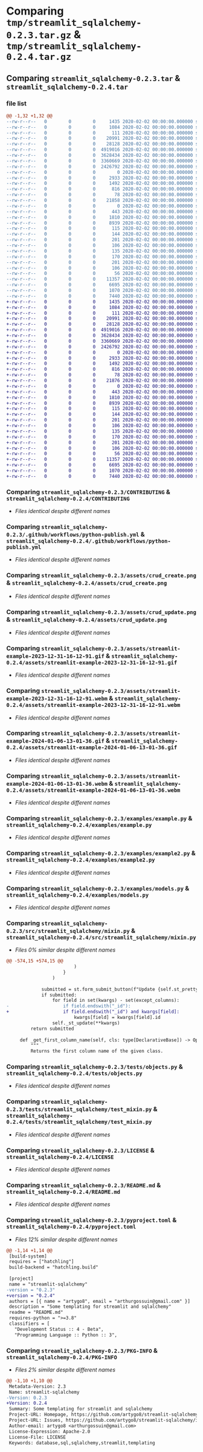 # Comparing `tmp/streamlit_sqlalchemy-0.2.3.tar.gz` & `tmp/streamlit_sqlalchemy-0.2.4.tar.gz`

## Comparing `streamlit_sqlalchemy-0.2.3.tar` & `streamlit_sqlalchemy-0.2.4.tar`

### file list

```diff
@@ -1,32 +1,32 @@
--rw-r--r--   0        0        0     1435 2020-02-02 00:00:00.000000 streamlit_sqlalchemy-0.2.3/CONTRIBUTING
--rw-r--r--   0        0        0     1084 2020-02-02 00:00:00.000000 streamlit_sqlalchemy-0.2.3/.github/workflows/python-publish.yml
--rw-r--r--   0        0        0      111 2020-02-02 00:00:00.000000 streamlit_sqlalchemy-0.2.3/.streamlit/secrets.toml
--rw-r--r--   0        0        0    20991 2020-02-02 00:00:00.000000 streamlit_sqlalchemy-0.2.3/assets/crud_create.png
--rw-r--r--   0        0        0    28128 2020-02-02 00:00:00.000000 streamlit_sqlalchemy-0.2.3/assets/crud_update.png
--rw-r--r--   0        0        0  4919016 2020-02-02 00:00:00.000000 streamlit_sqlalchemy-0.2.3/assets/streamlit-example-2023-12-31-16-12-91.gif
--rw-r--r--   0        0        0  3628434 2020-02-02 00:00:00.000000 streamlit_sqlalchemy-0.2.3/assets/streamlit-example-2023-12-31-16-12-91.webm
--rw-r--r--   0        0        0  3360669 2020-02-02 00:00:00.000000 streamlit_sqlalchemy-0.2.3/assets/streamlit-example-2024-01-06-13-01-36.gif
--rw-r--r--   0        0        0  2426792 2020-02-02 00:00:00.000000 streamlit_sqlalchemy-0.2.3/assets/streamlit-example-2024-01-06-13-01-36.webm
--rw-r--r--   0        0        0        0 2020-02-02 00:00:00.000000 streamlit_sqlalchemy-0.2.3/examples/__init__.py
--rw-r--r--   0        0        0     2933 2020-02-02 00:00:00.000000 streamlit_sqlalchemy-0.2.3/examples/example.py
--rw-r--r--   0        0        0     1492 2020-02-02 00:00:00.000000 streamlit_sqlalchemy-0.2.3/examples/example2.py
--rw-r--r--   0        0        0      816 2020-02-02 00:00:00.000000 streamlit_sqlalchemy-0.2.3/examples/models.py
--rw-r--r--   0        0        0       78 2020-02-02 00:00:00.000000 streamlit_sqlalchemy-0.2.3/src/streamlit_sqlalchemy/__init__.py
--rw-r--r--   0        0        0    21858 2020-02-02 00:00:00.000000 streamlit_sqlalchemy-0.2.3/src/streamlit_sqlalchemy/mixin.py
--rw-r--r--   0        0        0        0 2020-02-02 00:00:00.000000 streamlit_sqlalchemy-0.2.3/tests/__init__.py
--rw-r--r--   0        0        0      443 2020-02-02 00:00:00.000000 streamlit_sqlalchemy-0.2.3/tests/conftest.py
--rw-r--r--   0        0        0     1810 2020-02-02 00:00:00.000000 streamlit_sqlalchemy-0.2.3/tests/objects.py
--rw-r--r--   0        0        0     8939 2020-02-02 00:00:00.000000 streamlit_sqlalchemy-0.2.3/tests/streamlit_sqlalchemy/test_mixin.py
--rw-r--r--   0        0        0      115 2020-02-02 00:00:00.000000 streamlit_sqlalchemy-0.2.3/tests/streamlit_sqlalchemy/mixin/create_form.py
--rw-r--r--   0        0        0      144 2020-02-02 00:00:00.000000 streamlit_sqlalchemy-0.2.3/tests/streamlit_sqlalchemy/mixin/create_form_advanced.py
--rw-r--r--   0        0        0      201 2020-02-02 00:00:00.000000 streamlit_sqlalchemy-0.2.3/tests/streamlit_sqlalchemy/mixin/delete_button.py
--rw-r--r--   0        0        0      106 2020-02-02 00:00:00.000000 streamlit_sqlalchemy-0.2.3/tests/streamlit_sqlalchemy/mixin/delete_form.py
--rw-r--r--   0        0        0      135 2020-02-02 00:00:00.000000 streamlit_sqlalchemy-0.2.3/tests/streamlit_sqlalchemy/mixin/edit_button.py
--rw-r--r--   0        0        0      170 2020-02-02 00:00:00.000000 streamlit_sqlalchemy-0.2.3/tests/streamlit_sqlalchemy/mixin/update_form.py
--rw-r--r--   0        0        0      201 2020-02-02 00:00:00.000000 streamlit_sqlalchemy-0.2.3/tests/streamlit_sqlalchemy/mixin/update_form_except_m2o.py
--rw-r--r--   0        0        0      106 2020-02-02 00:00:00.000000 streamlit_sqlalchemy-0.2.3/tests/streamlit_sqlalchemy/mixin/update_select_form.py
--rw-r--r--   0        0        0       56 2020-02-02 00:00:00.000000 streamlit_sqlalchemy-0.2.3/.gitignore
--rw-r--r--   0        0        0    11357 2020-02-02 00:00:00.000000 streamlit_sqlalchemy-0.2.3/LICENSE
--rw-r--r--   0        0        0     6695 2020-02-02 00:00:00.000000 streamlit_sqlalchemy-0.2.3/README.md
--rw-r--r--   0        0        0     1070 2020-02-02 00:00:00.000000 streamlit_sqlalchemy-0.2.3/pyproject.toml
--rw-r--r--   0        0        0     7440 2020-02-02 00:00:00.000000 streamlit_sqlalchemy-0.2.3/PKG-INFO
+-rw-r--r--   0        0        0     1435 2020-02-02 00:00:00.000000 streamlit_sqlalchemy-0.2.4/CONTRIBUTING
+-rw-r--r--   0        0        0     1084 2020-02-02 00:00:00.000000 streamlit_sqlalchemy-0.2.4/.github/workflows/python-publish.yml
+-rw-r--r--   0        0        0      111 2020-02-02 00:00:00.000000 streamlit_sqlalchemy-0.2.4/.streamlit/secrets.toml
+-rw-r--r--   0        0        0    20991 2020-02-02 00:00:00.000000 streamlit_sqlalchemy-0.2.4/assets/crud_create.png
+-rw-r--r--   0        0        0    28128 2020-02-02 00:00:00.000000 streamlit_sqlalchemy-0.2.4/assets/crud_update.png
+-rw-r--r--   0        0        0  4919016 2020-02-02 00:00:00.000000 streamlit_sqlalchemy-0.2.4/assets/streamlit-example-2023-12-31-16-12-91.gif
+-rw-r--r--   0        0        0  3628434 2020-02-02 00:00:00.000000 streamlit_sqlalchemy-0.2.4/assets/streamlit-example-2023-12-31-16-12-91.webm
+-rw-r--r--   0        0        0  3360669 2020-02-02 00:00:00.000000 streamlit_sqlalchemy-0.2.4/assets/streamlit-example-2024-01-06-13-01-36.gif
+-rw-r--r--   0        0        0  2426792 2020-02-02 00:00:00.000000 streamlit_sqlalchemy-0.2.4/assets/streamlit-example-2024-01-06-13-01-36.webm
+-rw-r--r--   0        0        0        0 2020-02-02 00:00:00.000000 streamlit_sqlalchemy-0.2.4/examples/__init__.py
+-rw-r--r--   0        0        0     2933 2020-02-02 00:00:00.000000 streamlit_sqlalchemy-0.2.4/examples/example.py
+-rw-r--r--   0        0        0     1492 2020-02-02 00:00:00.000000 streamlit_sqlalchemy-0.2.4/examples/example2.py
+-rw-r--r--   0        0        0      816 2020-02-02 00:00:00.000000 streamlit_sqlalchemy-0.2.4/examples/models.py
+-rw-r--r--   0        0        0       78 2020-02-02 00:00:00.000000 streamlit_sqlalchemy-0.2.4/src/streamlit_sqlalchemy/__init__.py
+-rw-r--r--   0        0        0    21876 2020-02-02 00:00:00.000000 streamlit_sqlalchemy-0.2.4/src/streamlit_sqlalchemy/mixin.py
+-rw-r--r--   0        0        0        0 2020-02-02 00:00:00.000000 streamlit_sqlalchemy-0.2.4/tests/__init__.py
+-rw-r--r--   0        0        0      443 2020-02-02 00:00:00.000000 streamlit_sqlalchemy-0.2.4/tests/conftest.py
+-rw-r--r--   0        0        0     1810 2020-02-02 00:00:00.000000 streamlit_sqlalchemy-0.2.4/tests/objects.py
+-rw-r--r--   0        0        0     8939 2020-02-02 00:00:00.000000 streamlit_sqlalchemy-0.2.4/tests/streamlit_sqlalchemy/test_mixin.py
+-rw-r--r--   0        0        0      115 2020-02-02 00:00:00.000000 streamlit_sqlalchemy-0.2.4/tests/streamlit_sqlalchemy/mixin/create_form.py
+-rw-r--r--   0        0        0      144 2020-02-02 00:00:00.000000 streamlit_sqlalchemy-0.2.4/tests/streamlit_sqlalchemy/mixin/create_form_advanced.py
+-rw-r--r--   0        0        0      201 2020-02-02 00:00:00.000000 streamlit_sqlalchemy-0.2.4/tests/streamlit_sqlalchemy/mixin/delete_button.py
+-rw-r--r--   0        0        0      106 2020-02-02 00:00:00.000000 streamlit_sqlalchemy-0.2.4/tests/streamlit_sqlalchemy/mixin/delete_form.py
+-rw-r--r--   0        0        0      135 2020-02-02 00:00:00.000000 streamlit_sqlalchemy-0.2.4/tests/streamlit_sqlalchemy/mixin/edit_button.py
+-rw-r--r--   0        0        0      170 2020-02-02 00:00:00.000000 streamlit_sqlalchemy-0.2.4/tests/streamlit_sqlalchemy/mixin/update_form.py
+-rw-r--r--   0        0        0      201 2020-02-02 00:00:00.000000 streamlit_sqlalchemy-0.2.4/tests/streamlit_sqlalchemy/mixin/update_form_except_m2o.py
+-rw-r--r--   0        0        0      106 2020-02-02 00:00:00.000000 streamlit_sqlalchemy-0.2.4/tests/streamlit_sqlalchemy/mixin/update_select_form.py
+-rw-r--r--   0        0        0       56 2020-02-02 00:00:00.000000 streamlit_sqlalchemy-0.2.4/.gitignore
+-rw-r--r--   0        0        0    11357 2020-02-02 00:00:00.000000 streamlit_sqlalchemy-0.2.4/LICENSE
+-rw-r--r--   0        0        0     6695 2020-02-02 00:00:00.000000 streamlit_sqlalchemy-0.2.4/README.md
+-rw-r--r--   0        0        0     1070 2020-02-02 00:00:00.000000 streamlit_sqlalchemy-0.2.4/pyproject.toml
+-rw-r--r--   0        0        0     7440 2020-02-02 00:00:00.000000 streamlit_sqlalchemy-0.2.4/PKG-INFO
```

### Comparing `streamlit_sqlalchemy-0.2.3/CONTRIBUTING` & `streamlit_sqlalchemy-0.2.4/CONTRIBUTING`

 * *Files identical despite different names*

### Comparing `streamlit_sqlalchemy-0.2.3/.github/workflows/python-publish.yml` & `streamlit_sqlalchemy-0.2.4/.github/workflows/python-publish.yml`

 * *Files identical despite different names*

### Comparing `streamlit_sqlalchemy-0.2.3/assets/crud_create.png` & `streamlit_sqlalchemy-0.2.4/assets/crud_create.png`

 * *Files identical despite different names*

### Comparing `streamlit_sqlalchemy-0.2.3/assets/crud_update.png` & `streamlit_sqlalchemy-0.2.4/assets/crud_update.png`

 * *Files identical despite different names*

### Comparing `streamlit_sqlalchemy-0.2.3/assets/streamlit-example-2023-12-31-16-12-91.gif` & `streamlit_sqlalchemy-0.2.4/assets/streamlit-example-2023-12-31-16-12-91.gif`

 * *Files identical despite different names*

### Comparing `streamlit_sqlalchemy-0.2.3/assets/streamlit-example-2023-12-31-16-12-91.webm` & `streamlit_sqlalchemy-0.2.4/assets/streamlit-example-2023-12-31-16-12-91.webm`

 * *Files identical despite different names*

### Comparing `streamlit_sqlalchemy-0.2.3/assets/streamlit-example-2024-01-06-13-01-36.gif` & `streamlit_sqlalchemy-0.2.4/assets/streamlit-example-2024-01-06-13-01-36.gif`

 * *Files identical despite different names*

### Comparing `streamlit_sqlalchemy-0.2.3/assets/streamlit-example-2024-01-06-13-01-36.webm` & `streamlit_sqlalchemy-0.2.4/assets/streamlit-example-2024-01-06-13-01-36.webm`

 * *Files identical despite different names*

### Comparing `streamlit_sqlalchemy-0.2.3/examples/example.py` & `streamlit_sqlalchemy-0.2.4/examples/example.py`

 * *Files identical despite different names*

### Comparing `streamlit_sqlalchemy-0.2.3/examples/example2.py` & `streamlit_sqlalchemy-0.2.4/examples/example2.py`

 * *Files identical despite different names*

### Comparing `streamlit_sqlalchemy-0.2.3/examples/models.py` & `streamlit_sqlalchemy-0.2.4/examples/models.py`

 * *Files identical despite different names*

### Comparing `streamlit_sqlalchemy-0.2.3/src/streamlit_sqlalchemy/mixin.py` & `streamlit_sqlalchemy-0.2.4/src/streamlit_sqlalchemy/mixin.py`

 * *Files 0% similar despite different names*

```diff
@@ -574,15 +574,15 @@
                         )
                     }
                 )
 
             submitted = st.form_submit_button(f"Update {self.st_pretty_class()}")
             if submitted:
                 for field in set(kwargs) - set(except_columns):
-                    if field.endswith("_id"):
+                    if field.endswith("_id") and kwargs[field]:
                         kwargs[field] = kwargs[field].id
                 self._st_update(**kwargs)
         return submitted
 
     def _get_first_column_name(self, cls: type[DeclarativeBase]) -> Optional[str]:
         """
         Returns the first column name of the given class.
```

### Comparing `streamlit_sqlalchemy-0.2.3/tests/objects.py` & `streamlit_sqlalchemy-0.2.4/tests/objects.py`

 * *Files identical despite different names*

### Comparing `streamlit_sqlalchemy-0.2.3/tests/streamlit_sqlalchemy/test_mixin.py` & `streamlit_sqlalchemy-0.2.4/tests/streamlit_sqlalchemy/test_mixin.py`

 * *Files identical despite different names*

### Comparing `streamlit_sqlalchemy-0.2.3/LICENSE` & `streamlit_sqlalchemy-0.2.4/LICENSE`

 * *Files identical despite different names*

### Comparing `streamlit_sqlalchemy-0.2.3/README.md` & `streamlit_sqlalchemy-0.2.4/README.md`

 * *Files identical despite different names*

### Comparing `streamlit_sqlalchemy-0.2.3/pyproject.toml` & `streamlit_sqlalchemy-0.2.4/pyproject.toml`

 * *Files 12% similar despite different names*

```diff
@@ -1,14 +1,14 @@
 [build-system]
 requires = ["hatchling"]
 build-backend = "hatchling.build"
 
 [project]
 name = "streamlit-sqlalchemy"
-version = "0.2.3"
+version = "0.2.4"
 authors = [{ name = "artygo8", email = "arthurgossuin@gmail.com" }]
 description = "Some templating for streamlit and sqlalchemy"
 readme = "README.md"
 requires-python = ">=3.8"
 classifiers = [
   "Development Status :: 4 - Beta",
   "Programming Language :: Python :: 3",
```

### Comparing `streamlit_sqlalchemy-0.2.3/PKG-INFO` & `streamlit_sqlalchemy-0.2.4/PKG-INFO`

 * *Files 2% similar despite different names*

```diff
@@ -1,10 +1,10 @@
 Metadata-Version: 2.3
 Name: streamlit-sqlalchemy
-Version: 0.2.3
+Version: 0.2.4
 Summary: Some templating for streamlit and sqlalchemy
 Project-URL: Homepage, https://github.com/artygo8/streamlit-sqlalchemy
 Project-URL: Issues, https://github.com/artygo8/streamlit-sqlalchemy/issues
 Author-email: artygo8 <arthurgossuin@gmail.com>
 License-Expression: Apache-2.0
 License-File: LICENSE
 Keywords: database,sql,sqlalchemy,streamlit,templating
```

